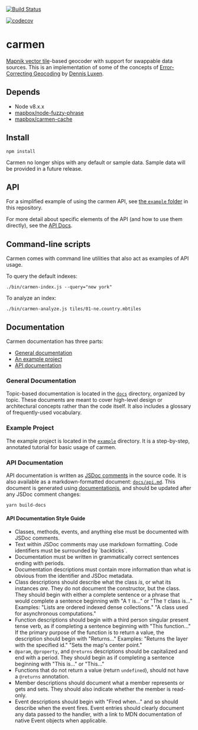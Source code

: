 [![Build Status](https://travis-ci.org/mapbox/carmen.svg?branch=master)](https://travis-ci.org/mapbox/carmen)

[![codecov](https://codecov.io/gh/mapbox/carmen/branch/master/graph/badge.svg)](https://codecov.io/gh/mapbox/carmen)

# carmen

[Mapnik vector tile](https://github.com/mapbox/mapnik-vector-tile)-based geocoder with support for swappable data sources.
This is an implementation of some of the concepts of [Error-Correcting Geocoding](http://arxiv.org/abs/1102.3306) by [Dennis Luxen](http://algo2.iti.kit.edu/english/luxen.php).

## Depends

- Node v8.x.x
- [mapbox/node-fuzzy-phrase](https://github.com/mapbox/node-fuzzy-phrase)
- [mapbox/carmen-cache](https://github.com/mapbox/carmen-cache)

## Install

    npm install

Carmen no longer ships with any default or sample data. Sample data will be provided in a future release.

## API

For a simplified example of using the carmen API, see [the `example` folder](./example) in this repository.

For more detail about specific elements of the API (and how to use them directly), see the [API Docs](./docs/api.md).

## Command-line scripts
Carmen comes with command line utilities that also act as examples of API usage.

To query the default indexes:

    ./bin/carmen-index.js --query="new york"

To analyze an index:

    ./bin/carmen-analyze.js tiles/01-ne.country.mbtiles

## Documentation

Carmen documentation has three parts:

- [General documentation](#general-documentation)
- [An example project](#example-project)
- [API documentation](#api-documentation)

### General Documentation

Topic-based documentation is located in the [`docs`](./docs) directory, organized by topic. These documents are meant to cover high-level design or architectural concepts rather than the code itself. It also includes a glossary of frequently-used vocabulary.

### Example Project

The example project is located in the [`example`](./example) directory. It is a step-by-step, annotated tutorial for basic usage of carmen.

### API Documentation

API documentation is written as [JSDoc comments](http://usejsdoc.org/) in the source code. It is also available as a markdown-formatted document: [`docs/api.md`](./docs/api.md). This document is generated using [documentationjs](http://documentation.js.org/), and should be updated after any JSDoc comment changes:

```bash
yarn build-docs
```

#### API Documentation Style Guide

* Classes, methods, events, and anything else must be documented with JSDoc comments.
* Text within JSDoc comments may use markdown formatting. Code identifiers must be surrounded by \`backticks\`.
* Documentation must be written in grammatically correct sentences ending with periods.
* Documentation descriptions must contain more information than what is obvious from the identifier and JSDoc metadata.
* Class descriptions should describe what the class *is*, or what its instances *are*. They do not document the constructor, but the class. They should begin with either a complete sentence or a phrase that would complete a sentence beginning with "A `T` is..." or "The `T` class is..." Examples: "Lists are ordered indexed dense collections." "A class used for asynchronous computations."
* Function descriptions should begin with a third person singular present tense verb, as if completing a sentence beginning with "This function..." If the primary purpose of the function is to return a value, the description should begin with "Returns..." Examples: "Returns the layer with the specified id." "Sets the map's center point."
* `@param`, `@property`, and `@returns` descriptions should be capitalized and end with a period. They should begin as if completing a sentence beginning with "This is..." or "This..."
* Functions that do not return a value (return `undefined`), should not have a `@returns` annotation.
* Member descriptions should document what a member represents or gets and sets. They should also indicate whether the member is read-only.
* Event descriptions should begin with "Fired when..." and so should describe when the event fires. Event entries should clearly document any data passed to the handler, with a link to MDN documentation of native Event objects when applicable.


